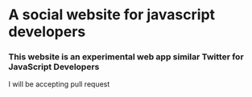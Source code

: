# A social website for javascript developers

### This website is an experimental web app similar Twitter for JavaScript Developers

I will be accepting pull request